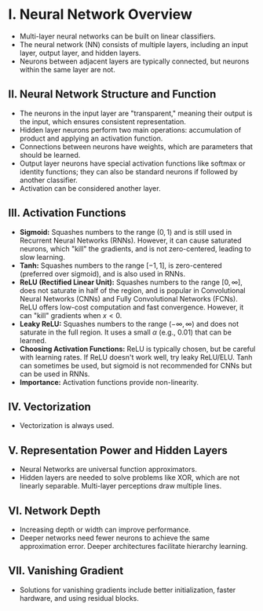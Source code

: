 # I. Neural Network Overview

- Multi-layer neural networks can be built on linear classifiers.
- The neural network (NN) consists of multiple layers, including an input layer, output layer, and hidden layers.
- Neurons between adjacent layers are typically connected, but neurons within the same layer are not.

## II. Neural Network Structure and Function

- The neurons in the input layer are "transparent," meaning their output is the input, which ensures consistent representation.
- Hidden layer neurons perform two main operations: accumulation of product and applying an activation function.
- Connections between neurons have weights, which are parameters that should be learned.
- Output layer neurons have special activation functions like softmax or identity functions; they can also be standard neurons if followed by another classifier.
- Activation can be considered another layer.

## III. Activation Functions

- **Sigmoid:** Squashes numbers to the range $(0,1)$ and is still used in Recurrent Neural Networks (RNNs). However, it can cause saturated neurons, which "kill" the gradients, and is not zero-centered, leading to slow learning.
- **Tanh:** Squashes numbers to the range $[-1,1]$, is zero-centered (preferred over sigmoid), and is also used in RNNs.
- **ReLU (Rectified Linear Unit):** Squashes numbers to the range $[0, \infty]$, does not saturate in half of the region, and is popular in Convolutional Neural Networks (CNNs) and Fully Convolutional Networks (FCNs). ReLU offers low-cost computation and fast convergence. However, it can "kill" gradients when $x < 0$.
- **Leaky ReLU:** Squashes numbers to the range $(-\infty, \infty)$ and does not saturate in the full region. It uses a small $\alpha$ (e.g., 0.01) that can be learned.
- **Choosing Activation Functions:** ReLU is typically chosen, but be careful with learning rates. If ReLU doesn't work well, try leaky ReLU/ELU. Tanh can sometimes be used, but sigmoid is not recommended for CNNs but can be used in RNNs.
- **Importance:** Activation functions provide non-linearity.

## IV. Vectorization

- Vectorization is always used.

## V. Representation Power and Hidden Layers

- Neural Networks are universal function approximators.
- Hidden layers are needed to solve problems like XOR, which are not linearly separable. Multi-layer perceptions draw multiple lines.

## VI. Network Depth

- Increasing depth or width can improve performance.
- Deeper networks need fewer neurons to achieve the same approximation error. Deeper architectures facilitate hierarchy learning.

## VII. Vanishing Gradient

- Solutions for vanishing gradients include better initialization, faster hardware, and using residual blocks.
